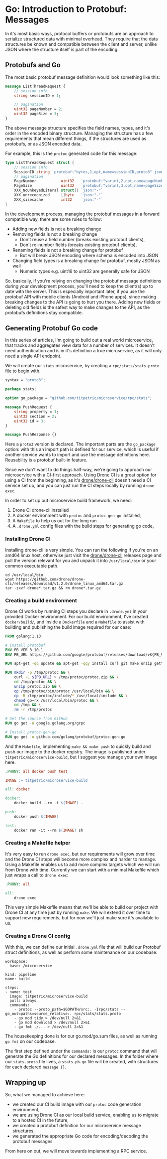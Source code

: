 # Go: Introduction to Protobuf: Messages

In it's most basic ways, protocol buffers or protobufs are an approach to serialize
structured data with minimal overhead. They require that the data structures be known
and compatible between the client and server, unlike JSON where the structure itself
is part of the encoding.

## Protobufs and Go

The most basic protobuf message definition would look something like this:

~~~proto
message ListThreadRequest {
	// session info
	string sessionID = 1;

	// pagination
	uint32 pageNumber = 2;
	uint32 pageSize = 3;
}
~~~

The above message structure specifies the field names, types, and it's order in the
encoded binary structure. Managing the structure has a few requirements that mean
different things, if the structures are used as protobufs, or as JSON encoded data.

For example, this is the `protoc` generated code for this message:

~~~go
type ListThreadRequest struct {
	// session info
	SessionID string `protobuf:"bytes,1,opt,name=sessionID,proto3" json:"sessionID,omitempty"`
	// pagination
	PageNumber           uint32   `protobuf:"varint,2,opt,name=pageNumber,proto3" json:"pageNumber,omitempty"`
	PageSize             uint32   `protobuf:"varint,3,opt,name=pageSize,proto3" json:"pageSize,omitempty"`
	XXX_NoUnkeyedLiteral struct{} `json:"-"`
	XXX_unrecognized     []byte   `json:"-"`
	XXX_sizecache        int32    `json:"-"`
}
~~~

In the development process, managing the protobuf messages in a forward compatible way,
there are some rules to follow:

- Adding new fields is not a breaking change
- Removing fields is not a breaking change
	- Don't reuse a field number (breaks existing protobuf clients),
	- Don't re-number fields (breaks existing protobuf clients),
- Renaming fields is not a breaking change for protobuf
	- But will break JSON encoding where schema is encoded into JSON
- Changing field types is a breaking change for protobuf, mostly JSON as well
	- Numeric types e.g. uint16 to uint32 are generally safe for JSON

So, basically, if you're relying on changing the protobuf message definitions during your development process,
you'll need to keep the client(s) up to date with the server. This is especially important later, if you use
the protobuf API with mobile clients (Android and iPhone apps), since making breaking changes to the API is
going to hurt you there. Adding new fields or deleting old fields is the safest way to make changes to the API,
as the protobufs definitions stay compatible.

## Generating Protobuf Go code

In this series of articles, I'm going to build out a real world microservice, that tracks and aggregates
view data for a number of services. It doesn't need authentication and is in it's definition a true microservice,
as it will only need a single API endpoint.

We will create our `stats` microservice, by creating a `rpc/stats/stats.proto` file to begin with.

~~~proto
syntax = "proto3";

package stats;

option go_package = "github.com/titpetric/microservice/rpc/stats";

message PushRequest {
	string property = 1;
	uint32 section = 2;
	uint32 id = 3;
}

message PushResponse {}
~~~

Here a `proto3` version is declared. The important parts are the `go_package` option: with this an import
path is defined for our service, which is useful if another service wants to import and use the message
definitions here. Reusability is a protobuf built-in feature.

Since we don't want to do things half-way, we're going to approach our microservice with a CI-first approach.
Using Drone CI is a great option for using a CI from the beginning, as it's [drone/drone-cli](https://github.com/drone/drone-cli)
doesn't need a CI service set up, and you can just run the CI steps locally by running `drone exec`.

In order to set up out microservice build framework, we need:

1. Drone CI drone-cli installed
2. A docker environment with `protoc` and `protoc-gen-go` installed,
4. A `Makefile` to help us out for the long run
3. A `.drone.yml` config files with the build steps for generating go code,

### Installing Drone CI

Installing drone-cli is very simple. You can run the following if you're on an amd64 linux host, otherwise
just visit the [drone/drone-cli](https://github.com/drone/drone-cli) releases page and pull the version
relevant for you and unpack it into `/usr/local/bin` or your common executable path.

~~~
cd /usr/local/bin
wget https://github.com/drone/drone-cli/releases/download/v1.2.0/drone_linux_amd64.tar.gz
tar -zxvf drone*.tar.gz && rm drone*.tar.gz
~~~~

### Creating a build environment

Drone CI works by running CI steps you declare in `.drone.yml` in your provided Docker environment. For our build
environment, I've created `docker/build/`, and inside a `Dockerfile` and a `Makefile` to assist with building and
publishing the build image required for our case:

~~~Dockerfile
FROM golang:1.13

# install protobuf
ENV PB_VER 3.10.1
ENV PB_URL https://github.com/google/protobuf/releases/download/v${PB_VER}/protoc-${PB_VER}-linux-x86_64.zip

RUN apt-get -qq update && apt-get -qqy install curl git make unzip gettext rsync

RUN mkdir -p /tmp/protoc && \
    curl -L ${PB_URL} > /tmp/protoc/protoc.zip && \
    cd /tmp/protoc && \
    unzip protoc.zip && \
    cp /tmp/protoc/bin/protoc /usr/local/bin && \
    cp -R /tmp/protoc/include/* /usr/local/include && \
    chmod go+rx /usr/local/bin/protoc && \
    cd /tmp && \
    rm -r /tmp/protoc

# Get the source from GitHub
RUN go get -u google.golang.org/grpc

# Install protoc-gen-go
RUN go get -u github.com/golang/protobuf/protoc-gen-go
~~~

And the `Makefile`, implementing `make && make push` to quickly build and push our image to the docker registry.
The image is published under `titpetric/microservice-build`, but I suggest you manage your own image here.

~~~Makefile
.PHONY: all docker push test

IMAGE := titpetric/microservice-build

all: docker

docker:
	docker build --rm -t $(IMAGE) .

push:
	docker push $(IMAGE)

test:
	docker run -it --rm $(IMAGE) sh
~~~

### Creating a Makefile helper

It's very easy to run `drone exec`, but our requirements will grow over time and the Drone CI steps
will become more complex and harder to manage. Using a Makefile enables us to add more complex targets
which we will run from Drone with time. Currently we can start with a minimal Makefile which just
wraps a call to `drone exec`:

```Makefile
.PHONY: all

all:
	drone exec
```

This very simple Makefile means that we'll be able to build our project with Drone CI at any time just by running `make`.
We will extend it over time to support new requirements, but for now we'll just make sure it's available to us.

### Creating a Drone CI config

With this, we can define our initial `.drone.yml` file that will build our Protobuf struct definitions, as
well as perform some maintenance on our codebase:

~~~
workspace:
  base: /microservice

kind: pipeline
name: build

steps:
- name: test
  image: titpetric/microservice-build
  pull: always
  commands:
    - protoc --proto_path=$GOPATH/src:. -Irpc/stats --go_out=paths=source_relative:. rpc/stats/stats.proto
    - go mod tidy > /dev/null 2>&1
    - go mod download > /dev/null 2>&1
    - go fmt ./... > /dev/null 2>&1
~~~

The housekeeping done is for our go.mod/go.sum files, as well as running `go fmt` on our codebase.

The first step defined under the `commands:` is our `protoc` command that will generate the Go definitions
for our declared messages. In the folder where our `stats.proto` file lives, a `stats.pb.go` file will
be created, with structures for each declared `message {}`.

## Wrapping up

So, what we managed to achieve here:

- we created our CI build image with our `protoc` code generation environment,
- we are using Drone CI as our local build service, enabling us to migrate to a hosted CI in the future,
- we created a protobuf definition for our microservice message structures,
- we generated the appropriate Go code for encoding/decoding the protobuf messages

From here on out, we will move towards implementing a RPC service.